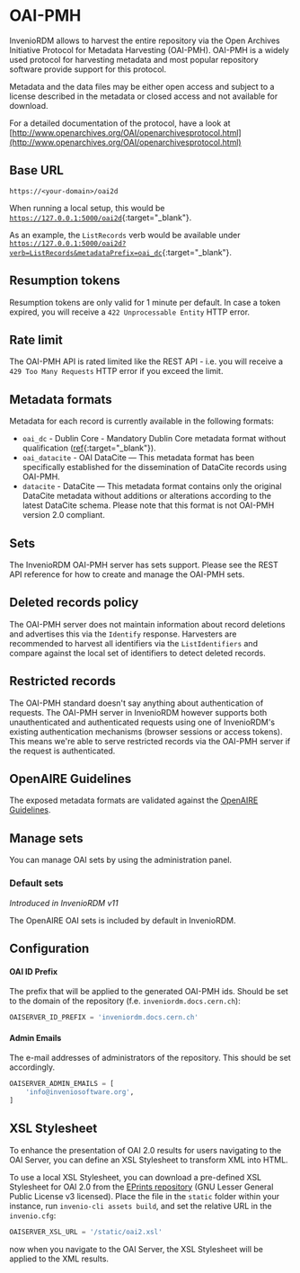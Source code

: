 # OAI-PMH

InvenioRDM allows to harvest the entire repository via the Open Archives Initiative Protocol for Metadata Harvesting (OAI-PMH). OAI-PMH is a widely used protocol for harvesting metadata and most popular repository software provide support for this protocol.

Metadata and the data files may be either open access and subject to a license described in the metadata or closed access and not available for download.

For a detailed documentation of the protocol, have a look at [http://www.openarchives.org/OAI/openarchivesprotocol.html](http://www.openarchives.org/OAI/openarchivesprotocol.html)

## Base URL

`https://<your-domain>/oai2d`

When running a local setup, this would be [`https://127.0.0.1:5000/oai2d`](https://127.0.0.1:5000/oai2d){:target="_blank"}.

As an example, the `ListRecords` verb would be available under [`https://127.0.0.1:5000/oai2d?verb=ListRecords&metadataPrefix=oai_dc`](https://127.0.0.1:5000/oai2d?verb=ListRecords&metadataPrefix=oai_dc){:target="_blank"}.

## Resumption tokens

Resumption tokens are only valid for 1 minute per default. In case a token expired, you will receive a `422 Unprocessable Entity` HTTP error.

## Rate limit

The OAI-PMH API is rated limited like the REST API - i.e. you will receive a `429 Too Many Requests` HTTP error if you exceed the limit.

## Metadata formats

Metadata for each record is currently available in the following formats:

- `oai_dc` - Dublin Core - Mandatory Dublin Core metadata format without qualification ([ref](http://www.openarchives.org/OAI/2.0/openarchivesprotocol.htm#dublincore){:target="_blank"}).
- `oai_datacite` - OAI DataCite — This metadata format has been specifically established for the dissemination of DataCite records using OAI-PMH.
- `datacite` - DataCite — This metadata format contains only the original DataCite metadata without additions or alterations according to the latest DataCite schema. Please note that this format is not OAI-PMH version 2.0 compliant.

## Sets

The InvenioRDM OAI-PMH server has sets support. Please see the REST API reference for how to create and manage the OAI-PMH sets.

## Deleted records policy

The OAI-PMH server does not maintain information about record deletions and advertises this via the ``Identify`` response. Harvesters are recommended to harvest all identifiers via the ``ListIdentifiers`` and compare against the local set of identifiers to detect deleted records.

## Restricted records

The OAI-PMH standard doesn't say anything about authentication of requests. The OAI-PMH server in InvenioRDM however supports both unauthenticated and authenticated requests using one of InvenioRDM's existing authentication mechanisms (browser sessions or access tokens). This means we're able to serve restricted records via the OAI-PMH server if the request is authenticated.

## OpenAIRE Guidelines

The exposed metadata formats are validated against the [OpenAIRE Guidelines](http://guidelines.openaire.eu).

## Manage sets

You can manage OAI sets by using the administration panel.

### Default sets

*Introduced in InvenioRDM v11*

The OpenAIRE OAI sets is included by default in InvenioRDM.

## Configuration

#### OAI ID Prefix

The prefix that will be applied to the generated OAI-PMH ids. Should be set to the domain of the repository (f.e. `inveniordm.docs.cern.ch`):

```python
OAISERVER_ID_PREFIX = 'inveniordm.docs.cern.ch'
```

#### Admin Emails

The e-mail addresses of administrators of the repository. This should be set accordingly.

```python
OAISERVER_ADMIN_EMAILS = [
    'info@inveniosoftware.org',
]
```

## XSL Stylesheet

To enhance the presentation of OAI 2.0 results for users navigating to the OAI Server, you can define an XSL Stylesheet to transform XML into HTML.

To use a local XSL Stylesheet, you can download a pre-defined XSL Stylesheet for OAI 2.0 from the [EPrints repository](https://raw.githubusercontent.com/eprints/eprints3.4/refs/heads/master/lib/static/oai2.xsl) (GNU Lesser General Public License v3 licensed). Place the file in the `static` folder within your instance, run `invenio-cli assets build`, and set the relative URL in the `invenio.cfg`:

```python
OAISERVER_XSL_URL = '/static/oai2.xsl'
```

now when you navigate to the OAI Server, the XSL Stylesheet will be applied to the XML results.
